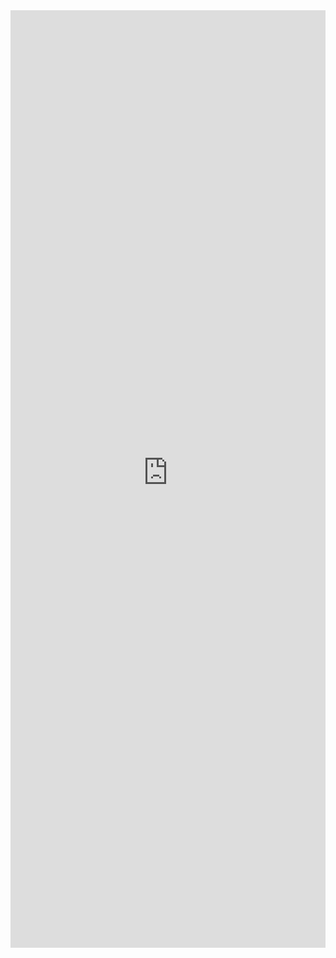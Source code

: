<iframe title='Spinner Examples' src='https://fabricweb.z5.web.core.windows.net/pr-deploy-site/refs/pull/9333/merge/fabric-website-resources/dist/index.html#/examples/spinner?docsExample=true' frameborder='no' width='100%' height='1500'>